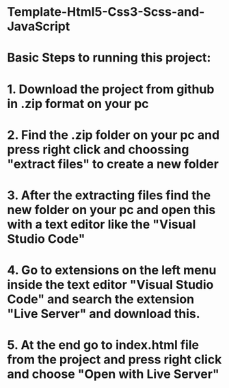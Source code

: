 # Template-Html5-Css3-Scss-and-JavaScript

# Basic Steps to running this project:

# 1. Download the project from github in .zip format on your pc

# 2. Find the .zip folder on your pc and press right click and choossing "extract files" to create a new folder

# 3. After the extracting files find the new folder on your pc and open this with a text editor like the "Visual Studio Code"

# 4. Go to extensions on the left menu inside the text editor "Visual Studio Code" and search the extension "Live Server" and download this.

# 5. At the end go to index.html file from the project and press right click and choose "Open with Live Server"
